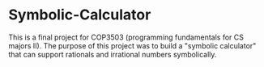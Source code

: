 # Symbolic-Calculator
This is a final project for COP3503 (programming fundamentals for CS majors II). The purpose of this project was to 
build a "symbolic calculator" that can support rationals and irrational numbers symbolically. 
